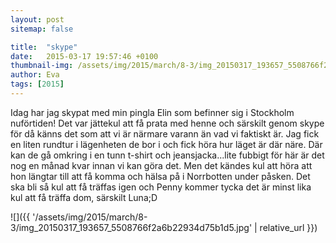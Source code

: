 ```yaml
---
layout: post
sitemap: false

title:  "skype"
date:   2015-03-17 19:57:46 +0100
thumbnail-img: /assets/img/2015/march/8-3/img_20150317_193657_5508766f2a6b22934d75b1d5.jpg
author: Eva
tags: [2015]
---
```


Idag har jag skypat med min pingla Elin som befinner sig i Stockholm nuförtiden! Det var jättekul att få prata med henne och särskilt genom skype för då känns det som att vi är närmare varann än vad vi faktiskt är. Jag fick en liten rundtur i lägenheten de bor i och fick höra hur läget är där näre. Där kan de gå omkring i en tunn t-shirt och jeansjacka...lite fubbigt för här är det nog en månad kvar innan vi kan göra det. Men det kändes kul att höra att hon längtar till att få komma och hälsa på i Norrbotten under påsken. Det ska bli så kul att få träffas igen och Penny kommer tycka det är minst lika kul att få träffa dom, särskilt Luna;D

![]({{ '/assets/img/2015/march/8-3/img_20150317_193657_5508766f2a6b22934d75b1d5.jpg'  | relative_url }})

